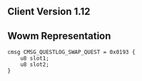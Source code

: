 ## Client Version 1.12

## Wowm Representation
```rust,ignore
cmsg CMSG_QUESTLOG_SWAP_QUEST = 0x0193 {
    u8 slot1;    
    u8 slot2;    
}

```
